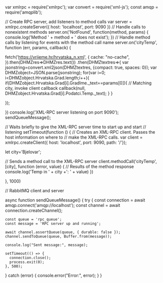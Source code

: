 var xmlrpc = require('xmlrpc');
var convert = require('xml-js');
const amqp = require('amqplib');
 
// Create RPC server, add listeners to method calls
var server = xmlrpc.createServer({ host: 'localhost', port: 9090 })
// Handle calls to nonexistent methods
server.on('NotFound', function(method, params) {
  console.log('Method ' + method + ' does not exist');
})
// Handle method calls by listening for events with the method call name
server.on('cityTemp', function (err, params, callback) {


fetch('https://vrijeme.hr/hrvatska_n.xml', {
    cache: "no-cache",
  }).then(DHMZres=>DHMZres.text())
  .then(DHMZtextres=>{
    var jsonstring=convert.xml2json(DHMZtextres, {compact: true, spaces: 0});
    var DHMZobject=JSON.parse(jsonstring);
    for(var i=0; i<DHMZobject.Hrvatska.Grad.length;i++){
        if(DHMZobject.Hrvatska.Grad[i].GradIme._text==params[0]){
             // Matching city, invoke client callback 
  callback(null, DHMZobject.Hrvatska.Grad[i].Podatci.Temp._text);
        }
    }
    
  });

 

})
console.log('XML-RPC server listening on port 9090');
sendQueueMessage();
 
// Waits briefly to give the XML-RPC server time to start up and start
// listening
setTimeout(function () {
  // Creates an XML-RPC client. Passes the host information on where to
  // make the XML-RPC calls.
  var client = xmlrpc.createClient({ host: 'localhost', port: 9090, path: '/'});

  let city='Bjelovar';
 
  // Sends a method call to the XML-RPC server
  client.methodCall('cityTemp', [city], function (error, value) {
    // Results of the method response
    console.log('Temp in ' + city +': ' + value)
  })
 
}, 1000)

// RabbitMQ client and server

async function sendQueueMessage() {
  try {
    const connection = await amqp.connect('amqp://localhost');
    const channel = await connection.createChannel();

    const queue = 'rpc_queue';
    const message = 'RPC server up and running';

    await channel.assertQueue(queue, { durable: false });
    channel.sendToQueue(queue, Buffer.from(message));

    console.log("Sent message:", message);

    setTimeout(() => {
      connection.close();
      process.exit(0);
    }, 500);
  } catch (error) {
    console.error("Error:", error);
  }
}


